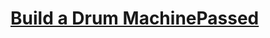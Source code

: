 # [Build a Drum MachinePassed](https://www.freecodecamp.org/learn/front-end-libraries/front-end-libraries-projects/build-a-drum-machine)
